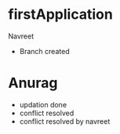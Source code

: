 # firstApplication


  Navreet

* Branch created

# Anurag
  * updation done
  * conflict resolved
* conflict resolved by navreet



